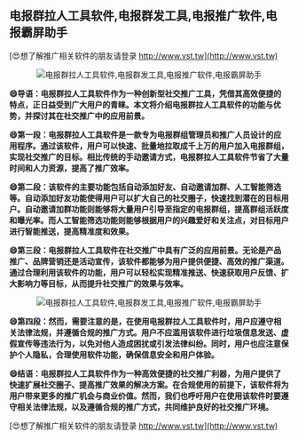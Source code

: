 ## **电报群拉人工具软件,电报群发工具,电报推广软件,电报霸屏助手**

[😍想了解推广相关软件的朋友请登录 http://www.vst.tw](http://www.vst.tw)

 <center><img src="https://vst.tw/MP4/tuiguang/png/5.png" alt="电报群拉人工具软件,电报群发工具,电报推广软件,电报霸屏助手"></center>

**😄导语：电报群拉人工具软件作为一种创新型社交推广工具，凭借其高效便捷的特点，正日益受到广大用户的青睐。本文将介绍电报群拉人工具软件的功能与优势，并探讨其在社交推广中的应用前景。**

**😄第一段：电报群拉人工具软件是一款专为电报群组管理员和推广人员设计的应用程序。通过该软件，用户可以快速、批量地拉取成千上万的用户加入电报群组，实现社交推广的目标。相比传统的手动邀请方式，电报群拉人工具软件节省了大量时间和人力资源，提高了推广效率。**

**😄第二段：该软件的主要功能包括自动添加好友、自动邀请加群、人工智能筛选等。自动添加好友功能使得用户可以扩大自己的社交圈子，快速找到潜在的目标用户。自动邀请加群功能则能够将大量用户引导至指定的电报群组，提高群组活跃度和曝光率。而人工智能筛选功能则能够根据用户的兴趣爱好和关注点，对目标用户进行智能推送，提高精准度和效果。**

**😄第三段：电报群拉人工具软件在社交推广中具有广泛的应用前景。无论是产品推广、品牌营销还是活动宣传，该软件都能够为用户提供便捷、高效的推广渠道。通过合理利用该软件的功能，用户可以轻松实现精准推送、快速获取用户反馈、扩大影响力等目标，从而提升社交推广的效果与效率。**

 <center><img src="https://vst.tw/MP4/tuiguang/png/0.png" alt="电报群拉人工具软件,电报群发工具,电报推广软件,电报霸屏助手"></center>

**😄第四段：然而，需要注意的是，在使用电报群拉人工具软件时，用户应遵守相关法律法规，并遵循合规的推广方式。用户不应滥用该软件进行垃圾信息发送、虚假宣传等违法行为，以免对他人造成困扰或引发法律纠纷。同时，用户也应注意保护个人隐私，合理使用软件功能，确保信息安全和用户体验。**

**😄结语：电报群拉人工具软件作为一种高效便捷的社交推广利器，为用户提供了快速扩展社交圈子、提高推广效果的解决方案。在合规使用的前提下，该软件将为用户带来更多的推广机会与商业价值。然而，我们也呼吁用户在使用该软件时要遵守相关法律法规，以及遵循合规的推广方式，共同维护良好的社交推广环境。**

[😍想了解推广相关软件的朋友请登录 http://www.vst.tw](http://www.vst.tw)



